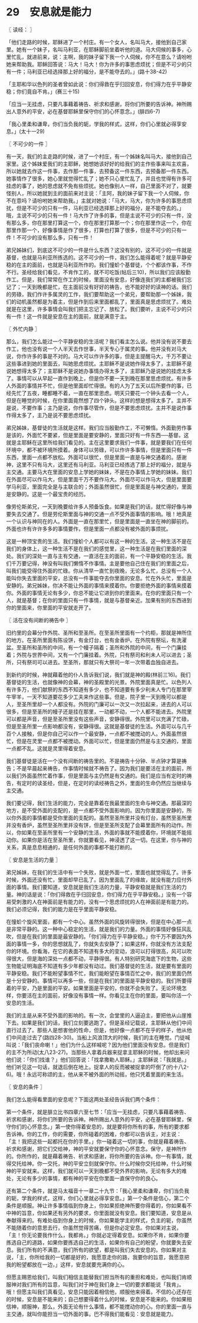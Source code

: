 # 29　安息就是能力



〖 读经： 〗

「他们走路的时候，耶稣进了一个村庄。有一个女人，名叫马大，接他到自己家里。她有一个妹子，名叫马利亚，在耶稣脚前坐着听他的道。马大伺候的事多，心里忙乱，就进前来，说：主啊，我的妹子留下我一个人伺候，你不在意么？请吩咐她来帮助我。耶稣回答说：马大！马大！你为许多的事思虑烦扰；但是不可少的只有一件；马利亚已经选择那上好的福分，是不能夺去的。」(路十38-42)

「主耶和华以色列的圣者曾如此说：你们得救在乎归回安息，你们得力在乎平静安稳；你们竟自不肯。」(赛三十15)

「应当一无挂虑，只要凡事藉着祷告、祈求和感谢，将你们所要的告诉神。神所赐出人意外的平安，必在基督耶稣里保守你们的心怀意念。」(腓四6-7)

「我心里柔和谦卑，你们当负我的轭，学我的样式，这样，你们心里就必得享安息。」(太十一29)



〖 不可少的一件 〗

有一天，我们的主走路的时候，进了一个村庄，有一个姊妹名叫马大，接他到自己家里。这个姊妹爱我们的主耶稣，她想她该好好的给我们的主作些事来叫主欢喜，所以她就去作这一件事，去作那一件事，去预备这一件东西，去预备那一件东西。她事情作了很多，她心里就觉得忙乱了；她不只心里忙乱了，并且也觉得有许多可挂虑的事了，她的思虑就不免有些烦扰。她也像别人一样，自己里面不对了，就要怪别人，所以她就到主的面前来对主说：「主阿，我的妹子留下我一个人伺候，你不在意吗？请吩咐她来帮助我。」主就对她说：「马大，马大，你为许多的事思虑烦扰，但是不可少的只有一件，马利亚已经选择那上好的福分，是不能夺去的。」哦，主说不可少的只有一件！马大作了许多的事，但是主说不可少的只有一件，没有那么多，你在那里打算这一个，你在那里打算那一个；你在那里作这一个，你在那里作那一个，好像事情是作了很多，打算也打算了很多，但是不可少的只有一件！不可少的没有那么多，只有一件！

弟兄姊妹们，到底这不可少的一件是什么东西？这没有别的，这不可少的一件就是基督，也就是马利亚所拣选的。这不可少的一件，我们怎么能得着呢？就是平静安稳的在主的面前，也就是马利亚所作的。我们憧蚧个基督徒，个个都该作事，不作不行。圣经给我们看见，不肯作工的，就不可吃饭(帖后三10)，所以我们应该殷勤作工。但是，我们常常在作工的时候，里面没有安息，好像连我们的主都被我们忘记了；一天到晚都是忙，在主面前没有好好的祷告，也不能好好的读神的话。我们的劳碌，我们作许多属灵的工作，我们要帮助这一个弟兄，要帮助那一个姊妹，我们的动机虽然都是为着主，但是作到后来里面都乱了，里面真是思虑烦扰了。难处就是在这里，许多事情会叫我们把主忘记了、放松了。我们要听，主说不可少的只有一件！这一件就是安息在主的面前，就是满意于主。



〖 外忙内静 〗

那么，我们怎么能过一个平静安稳的生活呢？我们看主怎么说。他并没有说不要去作工，他也没有说一个人半天去作世事，半天专心于属灵的事。他并没有对马大说，你作许多的事是不对的。马大可以作许多的事，但是主提醒马大，千万不要让这些事进到她的里面去，叫她思虑烦扰。主耶稣不是说她作得太多了，主耶稣不是说她想得太多了；主耶稣不是说她办事情办得太多了，主耶稣乃是说她的挂虑太多了。事情可以从早起一直作到晚上，但是你不要一天到晚在那里思虑烦扰。有许多人外面的事情并不忙，但是他里面却忙得很。有的人为了五天以后所要作的事，已经先忙了五夜，睡都睡不着，一直在那里思虑。明天只要花一个钟头去看一个人，但是在睡觉的时候，在你里面竟然想了四个钟头。这样的想是想得太多了。主并不是说，不要作事；主乃是说，你作事尽管作，但是不要思虑烦扰。主并不是说作事作得太多了，主乃是说不要思虑烦扰。

弟兄姊妹，基督徒的生活就是这样。我们应当殷勤作工，不可懒惰。外面勤劳作事是该的，外面忙不要紧，但是里面是要安静的，里面只好有一件东西──基督。这就是主耶稣在这里所给我们看见的。主在这里要求我们一件事，就是要我们在任何环境中，都不被环境所摸着。身体可以劳碌，可以作许多事情，但是里面只有一件东西，里面一点都不放松。外面可以很忙，但是里面一直是与神交通着的。感谢神，这里不只有马大，这里还有马利亚。马利亚已经拣选了那上好的福分，就是与主交通。主要马大在里面的安息上学她的妹妹，不是在办事情上学她的妹妹。我们在外面尽可以作马大，但是里面千万不要作马大。外面尽可以作马大，但是里面要学马利亚，里面完全是与主联合的；外面虽然很忙，但是里面是与神交通的，里面是安静的。这是一个最宝贵的经历。

像劳伦斯弟兄，一天到晚要给许多人预备饭食。如果是我们的话，就忙得好像与神要失去交通了。但是劳伦斯里面与神的交通一点不受外面事情的影响。哦！地真是一个认识与神同在的人。外面是一直在那里忙，但是里面是一直坐在神的脚前的。外面也许有许许多多的事情要作，但是里面一点都没有被外面的事烦扰。

这是一种顶宝贵的生活。我们憧蚧个人都可以有这一种的生活。这一种生活不是在我们的身体上，这一种生活不是在我们的感觉里，这一种生活是在我们里面的深处。我们的深处一直与主有交通，一直活在主的面前，有一个平静安稳的生活。我们千万要记得，神没有叫我们懒惰不作事情。主是要他自己住在我们的里面之后，叫我们能受得住外面的忙碌。你从清早一直忙到夜晚，无论多么忙，总没有一个人能叫你失去里面的平安，总没有一件事能夺去你里面的安息。忙在外头忙，里面是安静的。弟兄姊妹，你决不能让外面的事情来摸着你。你要拒绝外面的事情来摸着你。外面的事情无论有多少，你总不能让它进到你的里面来。在你的里面只有一个人，就是基督；在你的里面只有一件事情，就是与基督亲近。加果有别的东西进到你的里面来，你里面的平安就走开了。



〖 活在没有间断的祷告中 〗

旧约里的会幕分作外院、圣所和至圣所。在至圣所里面有一个约柜，那就是神所住的地方。在圣所里面有陈设饼，有金灯台，也有金香炉。在外院有祭坛，有洗濯盆。至圣所和圣所的中间，有一个幔子隔着；圣所和外院的中间，有一个门廉挂着；外院与世界中间，又有一个门廉挂着。外院，只有祭司和利未人可以进去；圣所，只有祭司可以进去。至圣所，那就只有大祭司一年一次带着血独自进去。

到新约的时候，神就藉着他的仆人告诉我们说，我们就是神的殿(林前三16)。我们基督徒的生活，也就像神的会幕，神的圣殿里的光景。外院里面真是忙。以色列人有许多万，他们献祭的东西不知道有多少，也不知道要有多少利未人专门在那里宰牛宰羊，一天不知道要花多少工夫来作这些事。但是，院子里一天到晚可以都是人，至圣所里却一个人都没有。外院的门廉可以一次又一次拉起来，进去的人可以很多，但是至圣所的幔子还是挂在那里，一动都不动，一个人都不能进去。外院里可以都是声音，但是至圣所里没有这些声音，安静得很。外院里可以充满了忙碌，但是至圣所里一点影响都没有，安静得很。这就是基督徒的生活。外面可以与几千百个人接触，但是你自己可以作一个最安静，一点都不被搅动的人。外面虽然很忙，但是在灵里一点都不被搅动。外面可以忙，但是里面仍然是与主交通的，里面一点都不乱。这就是灵里得着安息。

我们基督徒是活在一个没有间断的祷告里的。不是祷告十分钟、半点钟才算是祷告；不是早晨起来祷告，作事情时候就不祷告了。因为我们是要活在主的面前，所以我们外面虽然忙着作事，但是里面与主仍然是有交通的。我们是应当有定时的祷告，有定时的读圣经，但是，在定时的读经祷告之外，里面的生命仍然应当继续与主交通。

我们要记得，我们生活的能力，完全是靠着在我最里面的生命与神交通。那最深的地方，是不受外面的支配的，是一点都不受外面影响的。因为你里面是安静的，所以你外面的事情都是受你里面的支配的。虽然至圣所里并没有灯台，虽然至圣所里并没有香炉，虽然至圣所里并没有饼，但是至圣所支配了会幕里面所有的动作。所以，你如果在至圣所里有一个安静的生活，外面的事就不能摸着你，环境就不能摇动你。如果你是活在至圣所里，你就要看见，神浸透了这一切。在这里，你与神的关系，真是息息相通的，是任何外面的事都不能打断的。



〖 安息是生活的力量 〗

弟兄姊妹，在我们的生活中有一个失败，就是外面一忙，里面也就觉得乱了。许多时候，外面还没有忙，里面却早已乱了。因为里面乱了的缘故，就没有能力应付外面的事情。我们要知道，安息就是我们生活的力量，平静安稳就是我们生活的力量。神的话是说：「你们得救在乎归回安息，你们得力在乎平静安稳。」没有一个容易受刺激的人在神面前是有能力的，没有一个思虑烦扰的人在神面前是有能力的。我们必须记得，我们的能力是在乎里面平静安稳。

在憧蚧个旋风里面，都有一个中心。虽然外面的风旋转得很快，但是在中心那一点是非常平静的。这一种中心稳定的生活，就是我们的力量。外面的事情好像狂风乱吹，但是在我们的里面是最安静的。「你们得力在乎平静安稳。」你千万不要因为外面的事情一多，你的思想就乱了，你就失去安静了；如果这样，你就没有方法支配你的环境。你看海，在它的表面不知道有多大的变动，浪可以打得很高，风可以吹得很大，但是海的深处一点都不动，平静得很。有人特别研究海底下的生物，这些生物能证明海底不知道有多少年都没有动过。我们基督徒的生活，就是要有里面的平静安稳。我们不能盼望事情不忙，我们能盼望在事情百忙之中，我们的里面仍然是十分安静的。事情可以再多一些，但是在我们的里面是平静安稳的。我们所要得着的平安，乃是里面的平安。如果里面是平安的，你就不会失败了。无论环境怎样，你要活在主的面前，好像没有事情一样。你看见主在你的里面，要叫你活一个安息的生活。

我们的主是从来不受外面的影响的。有一次，会堂里的人逼迫主，要把他从山崖推下去。如果是我们的话，我们立刻要逃跑了。但是圣经记载说，主耶稣从他们中间直行过去了。那些人是想害他的性命，但是，他好像一点都不在乎的样子，他从他们中间走过去了(路四28-30)。当船上风浪顶大的时候，我们的主在睡觉。门徒喊叫说：「我们丧命喇！」他们为什么这样喊呢？因为他们里面没有安息。但是我们的主不为所动(太八23-27)。当那些人拿着兵器来捉拿主耶稣的时候，他却出来问他们说：「你们找谁？」他们回答说：「找拿撒勒人耶稣。」主耶稣说：「我就是。」他们听见这一句话，就退后倒在地上。捉拿人的反而被被捉拿的吓倒了(约十八2-6)。哦！永远可称颂的主，他从来不被外面的所动摇，他只凭着里面的来生活。



〖 安息的条件 〗

我们怎么能得看里面的安息呢？下面这两处圣经告诉我们两个条件：

第一个条件，就是腓立比书四章六至七节：「应当一无挂虑，只要凡事藉着祷告、祈求和感谢，将你们所要的告诉神。神所赐出人意外的平安，必在基督耶稣里，保守你们的心怀意念。」第一使你得着安息的，就是要将你所有的事，所有的要求都告诉神。你的工作，你的需要，你所碰着的困难，你都可以告诉主，对主说：「主！我把这些一起都托在你的手里。」你一碰着这一切的事，你就是藉着祷告、祈求和感谢，把它们交给神，神的平安就要保守你的心怀意念。保守，是神所作的。你所作的，就是藉着祷告、祈求和感谢，将你所要的告诉神。你一有事情，就得交托给神。你一交托，神的平安立刻就保守你。什么时候你交托给神，什么时候神的平安就来。这样，我们就可以一天到晚都不受外界的影响，无论有多大的难处，无论有多少的事情，都有神的平安在你里面一直保守你的良心。

还有第二个条件，就是马太福音十一章二十九节：「我心里柔和谦卑，你们当负我的轭，学我的样式，这样，你们心里就必得享安息。」第一个条件是信心，第二个条件是顺服。神让许多事情临到你身上，你如果拒绝神所要你得着的，你如果看不中神的旨意，你如果还有另外的要求，你里面就没有安息。我们要知道，安息是从奉献得来的。有难处临到你身上的时候，你如果能学主的样式，负主的轭，你虽然不能随着你的意思去行，你虽然觉得苦痛，但是你必定安息。你如果对主说，「主！你无论要我作什么，我都肯。」你就必定得着安息。如果你不肯，如果你要拣选自己的道路，如果你要拣选自己的生活，如果你有自己的盼望，你就要失去安息。我们所有的不满意，我们所有的欲望，都是叫我们失去安息的。你如果对主说，「主，你所给我的一切都是好的，我愿意走你的路，我要你的旨意，我愿意把我的盼望都放在一边，」这样，安息就要充满你的心。

但愿主赐恩给我们，叫我们相信主能替我们担当所有的重担和难处，也叫我们肯顺服神对我们所有的旨意，叫我们对于神在我们身上一切的要求都能说「我肯」。哦！但愿主叫我们真看见，安息只能因着相信他，顺服他来得着。不信的心还存在的时候，安息是不能来的；自己想要得着什么的时候，安息是不能来的。你如果相信神，顺服神，那么，外面无论有什么事情，都不能搅动你的心。你的里面一直与主交通，就叫你能担当一切外面的事。巴不得我们能看见：安息就是能力。

